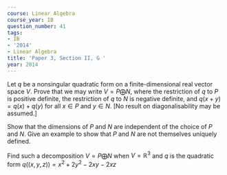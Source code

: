 ```yaml
---
course: Linear Algebra
course_year: IB
question_number: 41
tags:
- IB
- '2014'
- Linear Algebra
title: 'Paper 3, Section II, G '
year: 2014
---
```




Let $q$ be a nonsingular quadratic form on a finite-dimensional real vector space $V$. Prove that we may write $V=P \bigoplus N$, where the restriction of $q$ to $P$ is positive definite, the restriction of $q$ to $N$ is negative definite, and $q(x+y)=q(x)+q(y)$ for all $x \in P$ and $y \in N$. [No result on diagonalisability may be assumed.]

Show that the dimensions of $P$ and $N$ are independent of the choice of $P$ and $N$. Give an example to show that $P$ and $N$ are not themselves uniquely defined.

Find such a decomposition $V=P \bigoplus N$ when $V=\mathbb{R}^{3}$ and $q$ is the quadratic form $q((x, y, z))=x^{2}+2 y^{2}-2 x y-2 x z$